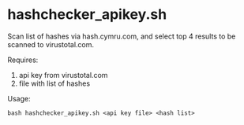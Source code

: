 # hashchecker_apikey.sh
Scan list of hashes via hash.cymru.com, and select top 4 results to be scanned to virustotal.com.

Requires:
  1) api key from virustotal.com
  2) file with list of hashes
  
Usage:

	bash hashchecker_apikey.sh <api key file> <hash list>
